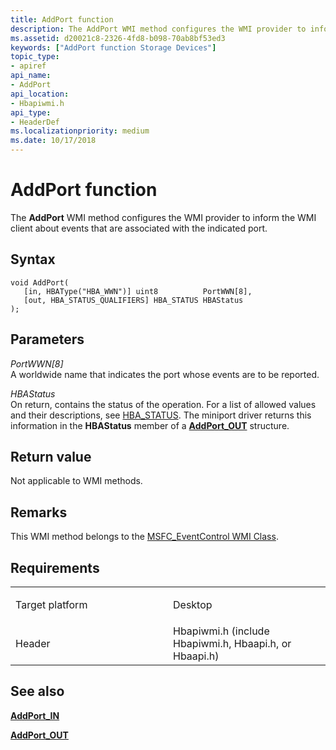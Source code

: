 ```yaml
---
title: AddPort function
description: The AddPort WMI method configures the WMI provider to inform the WMI client about events that are associated with the indicated port.
ms.assetid: d20021c8-2326-4fd8-b098-70ab8bf53ed3
keywords: ["AddPort function Storage Devices"]
topic_type:
- apiref
api_name:
- AddPort
api_location:
- Hbapiwmi.h
api_type:
- HeaderDef
ms.localizationpriority: medium
ms.date: 10/17/2018
---
```


# AddPort function


The **AddPort** WMI method configures the WMI provider to inform the WMI client about events that are associated with the indicated port.

Syntax
------

```ManagedCPlusPlus
void AddPort(
   [in, HBAType("HBA_WWN")] uint8          PortWWN[8],
   [out, HBA_STATUS_QUALIFIERS] HBA_STATUS HBAStatus
);
```

Parameters
----------

*PortWWN\[8\]*   
A worldwide name that indicates the port whose events are to be reported.

*HBAStatus*   
On return, contains the status of the operation. For a list of allowed values and their descriptions, see [HBA\_STATUS](hba-status.md). The miniport driver returns this information in the **HBAStatus** member of a [**AddPort\_OUT**](https://msdn.microsoft.com/library/windows/hardware/ff550132) structure.

Return value
------------

Not applicable to WMI methods.

Remarks
-------

This WMI method belongs to the [MSFC\_EventControl WMI Class](msfc-eventcontrol-wmi-class.md).

Requirements
------------

<table>
<colgroup>
<col width="50%" />
<col width="50%" />
</colgroup>
<tbody>
<tr class="odd">
<td align="left"><p>Target platform</p></td>
<td align="left">Desktop</td>
</tr>
<tr class="even">
<td align="left"><p>Header</p></td>
<td align="left">Hbapiwmi.h (include Hbapiwmi.h, Hbaapi.h, or Hbaapi.h)</td>
</tr>
</tbody>
</table>

## <span id="see_also"></span>See also


[**AddPort\_IN**](https://msdn.microsoft.com/library/windows/hardware/ff550131)

[**AddPort\_OUT**](https://msdn.microsoft.com/library/windows/hardware/ff550132)

 

 






